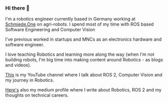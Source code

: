 ### Hi there 👋

I'm a robotics engineer currently based in Germany working at [Schmiede.One](https://schmiede.one/) on agri-robots. I spend most of my time with ROS based Software Engineering and Computer Vision

I've previous worked in startups and MNCs as an electronics hardware and software engineer.

I love teaching Robotics and learning more along the way (when I'm not building robots, I'm big time into making content around Robotics - as blogs and videos). 

[This](https://www.youtube.com/channel/UCPN4BAonS7QhKI-tODaA9cA) is my YouTube channel where I talk about ROS 2, Computer Vision and my journey in Robotics. 

[Here's](https://medium.com/@thehummingbird) also my medium profile where I write about Robotics, ROS 2 and my thoughts on technical careers.
